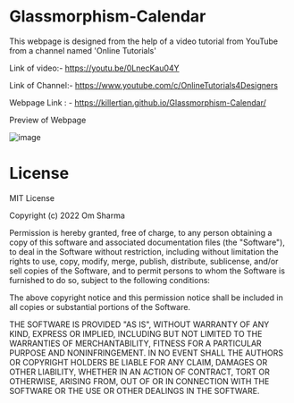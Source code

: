 ﻿# Glassmorphism-Calendar

This webpage is designed from the help of a video tutorial from YouTube from a channel named 'Online Tutorials'

Link of video:- https://youtu.be/0LnecKau04Y

Link of Channel:- https://www.youtube.com/c/OnlineTutorials4Designers

Webpage Link : - https://killertian.github.io/Glassmorphism-Calendar/

Preview of Webpage 

![image](https://user-images.githubusercontent.com/77867638/188214788-652d10a5-862f-4647-8db0-93bb0fa20b21.png)

# License 

MIT License

Copyright (c) 2022 Om Sharma

Permission is hereby granted, free of charge, to any person obtaining a copy
of this software and associated documentation files (the "Software"), to deal
in the Software without restriction, including without limitation the rights
to use, copy, modify, merge, publish, distribute, sublicense, and/or sell
copies of the Software, and to permit persons to whom the Software is
furnished to do so, subject to the following conditions:

The above copyright notice and this permission notice shall be included in all
copies or substantial portions of the Software.

THE SOFTWARE IS PROVIDED "AS IS", WITHOUT WARRANTY OF ANY KIND, EXPRESS OR
IMPLIED, INCLUDING BUT NOT LIMITED TO THE WARRANTIES OF MERCHANTABILITY,
FITNESS FOR A PARTICULAR PURPOSE AND NONINFRINGEMENT. IN NO EVENT SHALL THE
AUTHORS OR COPYRIGHT HOLDERS BE LIABLE FOR ANY CLAIM, DAMAGES OR OTHER
LIABILITY, WHETHER IN AN ACTION OF CONTRACT, TORT OR OTHERWISE, ARISING FROM,
OUT OF OR IN CONNECTION WITH THE SOFTWARE OR THE USE OR OTHER DEALINGS IN THE
SOFTWARE.
